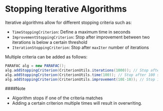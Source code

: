 # Stopping Iterative Algorithms
Iterative algorithms allow for different stopping criteria such as:

- `TimeStoppingCriterion`: Define a maximum time in seconds
- `ImprovementStoppingCriterion`: Stop after improvement between two iterations is below a certain threshold
- `IterationStoppingCriterion`: Stop after `maxIter` number of iterations

Multiple criteria can be added as follows:
```java
PARAFAC alg = new PARAFAC();
alg.addStoppingCriterion(CriterionUtils.iterations(1000)); // Stop after 1000 iterations
alg.addStoppingCriterion(CriterionUtils.time(100)); // Stop after 100 seconds
alg.addStoppingCriterion(CriterionUtils.improvement(10E-10)); // Stop if relative improvement is less than 10E-10
```
####Note

- Algorithm stops if one of the criteria matches 
- Adding a certain criterion multiple times will result in overwriting.
